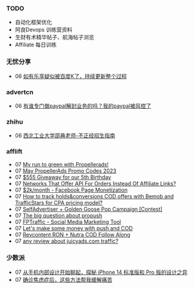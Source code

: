 ### TODO
-  自动化框架优化
-  阿良Devops 训练营资料
-  生财有术精华帖子、航海帖子浏览
-  Affiliate 每日训练

### 无忧分享
<!-- ruyo:START -->
-  06 [如有乐享疑似被百度K了，持续更新整个过程](https://51.ruyo.net/18365.html)<!-- ruyo:END -->

### advertcn
<!-- advertcn:START -->
-  06 [有谁专门做paypal解封业务的吗？我的paypal被风控了](https://www.advertcn.com/forum.php?mod=viewthread&tid=110257)<!-- advertcn:END -->

### zhihu
<!-- zhihu:START -->
-  06 [西北工业大学邵典老师-不正经招生指南](http://zhuanlan.zhihu.com/p/623058801?utm_campaign=rss&utm_medium=rss&utm_source=rss&utm_content=title)<!-- zhihu:END -->

### afflift
<!-- afflift:START -->
-  07 [My run to green with Propellerads!](https://afflift.com/f/threads/my-run-to-green-with-propellerads.10440/)
-  07 [May PropellerAds Promo Codes 2023](https://afflift.com/f/threads/may-propellerads-promo-codes-2023.10871/)
-  07 [$555 Giveaway for our 5th Birthday](https://afflift.com/f/threads/555-giveaway-for-our-5th-birthday.10855/)
-  07 [Networks That Offer API For Orders Instead Of Affiliate Links?](https://afflift.com/f/threads/networks-that-offer-api-for-orders-instead-of-affiliate-links.10898/)
-  07 [$2k/month - Facebook Page Monetization](https://afflift.com/f/threads/2k-month-facebook-page-monetization.10637/)
-  07 [How to track holds&amp;conversions COD offers with Bemob and TrafficStars for CPA pricing model?](https://afflift.com/f/threads/how-to-track-holds-conversions-cod-offers-with-bemob-and-trafficstars-for-cpa-pricing-model.10891/)
-  07 [SelfAdvertiser + Golden Goose Pop Campaign [Contest]](https://afflift.com/f/threads/selfadvertiser-golden-goose-pop-campaign-contest.10767/)
-  07 [The big question about propush](https://afflift.com/f/threads/the-big-question-about-propush.10897/)
-  07 [FPTraffic - Social Media Marketing Tool](https://afflift.com/f/threads/fptraffic-social-media-marketing-tool.10877/)
-  07 [Let&#39;s make some money with push and COD](https://afflift.com/f/threads/lets-make-some-money-with-push-and-cod.10893/)
-  07 [Revcontent RON + Nutra COD Follow Along](https://afflift.com/f/threads/revcontent-ron-nutra-cod-follow-along.10896/)
-  07 [any review about juicyads.com traffic?](https://afflift.com/f/threads/any-review-about-juicyads-com-traffic.10895/)<!-- afflift:END -->

### 少数派
<!-- sspai:START -->
-  07 [从手机内部设计开始聊起，探秘 iPhone 14 标准版和 Pro 版的设计之异](https://sspai.com/post/79533)
-  07 [确诊焦虑症后，这些方法帮我缓解痛苦](https://sspai.com/post/79559)<!-- sspai:END -->
